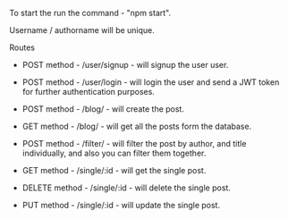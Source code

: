To start the run the command - "npm start".

Username / authorname will be unique.

Routes 

* POST method - /user/signup - will signup the user user. <br/>
* POST method - /user/login - will login the user and send a JWT token for further authentication purposes.<br/>


* POST method - /blog/ - will create the post.<br/>
* GET method - /blog/ - will get all the posts form the database.<br/>
* POST method - /filter/ - will filter the post by author, and title individually, and also you can filter them together.<br/>
* GET method - /single/:id - will get the single post.<br/>
* DELETE method - /single/:id - will delete the single post.<br/>
* PUT method - /single/:id - will update the single post.<br/>



